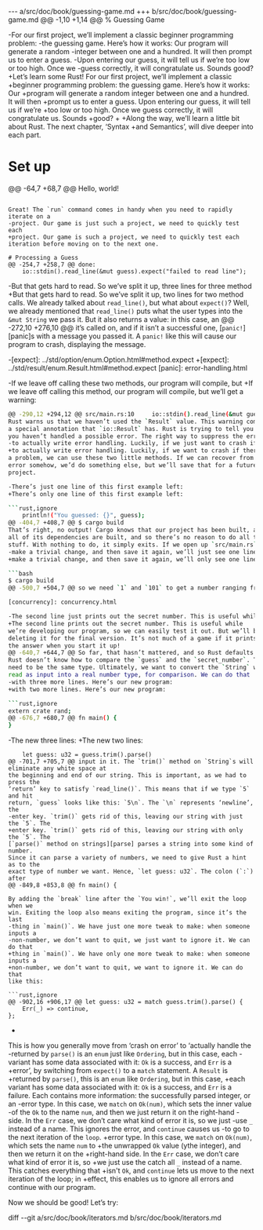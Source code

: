 --- a/src/doc/book/guessing-game.md
+++ b/src/doc/book/guessing-game.md
@@ -1,10 +1,14 @@
 % Guessing Game
 
-For our first project, we’ll implement a classic beginner programming problem:
-the guessing game. Here’s how it works: Our program will generate a random
-integer between one and a hundred. It will then prompt us to enter a guess.
-Upon entering our guess, it will tell us if we’re too low or too high. Once we
-guess correctly, it will congratulate us. Sounds good?
+Let’s learn some Rust! For our first project, we’ll implement a classic
+beginner programming problem: the guessing game. Here’s how it works: Our
+program will generate a random integer between one and a hundred. It will then
+prompt us to enter a guess. Upon entering our guess, it will tell us if we’re
+too low or too high. Once we guess correctly, it will congratulate us. Sounds
+good?
+
+Along the way, we’ll learn a little bit about Rust. The next chapter, ‘Syntax
+and Semantics’, will dive deeper into each part.
 
 # Set up
 
@@ -64,7 +68,7 @@ Hello, world!
 ```
 
 Great! The `run` command comes in handy when you need to rapidly iterate on a
-project. Our game is just such a project, we need to quickly test each
+project. Our game is such a project, we need to quickly test each
 iteration before moving on to the next one.
 
 # Processing a Guess
@@ -254,7 +258,7 @@ done:
     io::stdin().read_line(&mut guess).expect("failed to read line");
 ```
 
-But that gets hard to read. So we’ve split it up, three lines for three method
+But that gets hard to read. So we’ve split it up, two lines for two method
 calls. We already talked about `read_line()`, but what about `expect()`? Well,
 we already mentioned that `read_line()` puts what the user types into the `&mut
 String` we pass it. But it also returns a value: in this case, an
@@ -272,10 +276,10 @@ it’s called on, and if it isn’t a successful one, [`panic!`][panic]s with a
 message you passed it. A `panic!` like this will cause our program to crash,
 displaying the message.
 
-[expect]: ../std/option/enum.Option.html#method.expect
+[expect]: ../std/result/enum.Result.html#method.expect
 [panic]: error-handling.html
 
-If we leave off calling these two methods, our program will compile, but
+If we leave off calling this method, our program will compile, but
 we’ll get a warning:
 
 ```bash
@@ -290,12 +294,12 @@ src/main.rs:10     io::stdin().read_line(&mut guess);
 Rust warns us that we haven’t used the `Result` value. This warning comes from
 a special annotation that `io::Result` has. Rust is trying to tell you that
 you haven’t handled a possible error. The right way to suppress the error is
-to actually write error handling. Luckily, if we just want to crash if there’s
+to actually write error handling. Luckily, if we want to crash if there’s
 a problem, we can use these two little methods. If we can recover from the
 error somehow, we’d do something else, but we’ll save that for a future
 project.
 
-There’s just one line of this first example left:
+There’s only one line of this first example left:
 
 ```rust,ignore
     println!("You guessed: {}", guess);
@@ -404,7 +408,7 @@ $ cargo build
 That’s right, no output! Cargo knows that our project has been built, and that
 all of its dependencies are built, and so there’s no reason to do all that
 stuff. With nothing to do, it simply exits. If we open up `src/main.rs` again,
-make a trivial change, and then save it again, we’ll just see one line:
+make a trivial change, and then save it again, we’ll only see one line:
 
 ```bash
 $ cargo build
@@ -500,7 +504,7 @@ so we need `1` and `101` to get a number ranging from one to a hundred.
 
 [concurrency]: concurrency.html
 
-The second line just prints out the secret number. This is useful while
+The second line prints out the secret number. This is useful while
 we’re developing our program, so we can easily test it out. But we’ll be
 deleting it for the final version. It’s not much of a game if it prints out
 the answer when you start it up!
@@ -640,7 +644,7 @@ So far, that hasn’t mattered, and so Rust defaults to an `i32`. However, here,
 Rust doesn’t know how to compare the `guess` and the `secret_number`. They
 need to be the same type. Ultimately, we want to convert the `String` we
 read as input into a real number type, for comparison. We can do that
-with three more lines. Here’s our new program:
+with two more lines. Here’s our new program:
 
 ```rust,ignore
 extern crate rand;
@@ -676,7 +680,7 @@ fn main() {
 }
 ```
 
-The new three lines:
+The new two lines:
 
 ```rust,ignore
     let guess: u32 = guess.trim().parse()
@@ -701,7 +705,7 @@ input in it. The `trim()` method on `String`s will eliminate any white space at
 the beginning and end of our string. This is important, as we had to press the
 ‘return’ key to satisfy `read_line()`. This means that if we type `5` and hit
 return, `guess` looks like this: `5\n`. The `\n` represents ‘newline’, the
-enter key. `trim()` gets rid of this, leaving our string with just the `5`. The
+enter key. `trim()` gets rid of this, leaving our string with only the `5`. The
 [`parse()` method on strings][parse] parses a string into some kind of number.
 Since it can parse a variety of numbers, we need to give Rust a hint as to the
 exact type of number we want. Hence, `let guess: u32`. The colon (`:`) after
@@ -849,8 +853,8 @@ fn main() {
 
 By adding the `break` line after the `You win!`, we’ll exit the loop when we
 win. Exiting the loop also means exiting the program, since it’s the last
-thing in `main()`. We have just one more tweak to make: when someone inputs a
-non-number, we don’t want to quit, we just want to ignore it. We can do that
+thing in `main()`. We have only one more tweak to make: when someone inputs a
+non-number, we don’t want to quit, we want to ignore it. We can do that
 like this:
 
 ```rust,ignore
@@ -902,16 +906,17 @@ let guess: u32 = match guess.trim().parse() {
     Err(_) => continue,
 };
 ```
-
 This is how you generally move from ‘crash on error’ to ‘actually handle the
-returned by `parse()` is an `enum` just like `Ordering`, but in this case, each
-variant has some data associated with it: `Ok` is a success, and `Err` is a
+error’, by switching from `expect()` to a `match` statement. A `Result` is
+returned by `parse()`, this is an `enum`  like `Ordering`, but in this case,
+each variant has some data associated with it: `Ok` is a success, and `Err` is a
 failure. Each contains more information: the successfully parsed integer, or an
-error type. In this case, we `match` on `Ok(num)`, which sets the inner value
-of the `Ok` to the name `num`, and then we just return it on the right-hand
-side. In the `Err` case, we don’t care what kind of error it is, so we just
-use `_` instead of a name. This ignores the error, and `continue` causes us
-to go to the next iteration of the `loop`.
+error type. In this case, we `match` on `Ok(num)`, which sets the name `num` to
+the unwrapped `Ok` value (ythe integer), and then we  return it on the
+right-hand side. In the `Err` case, we don’t care what kind of error it is, so
+we just use the catch all `_` instead of a name. This catches everything that
+isn't `Ok`, and `continue` lets us move to the next iteration of the loop; in
+effect, this enables us to ignore all errors and continue with our program.
 
 Now we should be good! Let’s try:
 
diff --git a/src/doc/book/iterators.md b/src/doc/book/iterators.md
